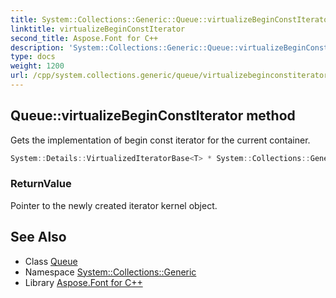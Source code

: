 ```yaml
---
title: System::Collections::Generic::Queue::virtualizeBeginConstIterator method
linktitle: virtualizeBeginConstIterator
second_title: Aspose.Font for C++
description: 'System::Collections::Generic::Queue::virtualizeBeginConstIterator method. Gets the implementation of begin const iterator for the current container in C++.'
type: docs
weight: 1200
url: /cpp/system.collections.generic/queue/virtualizebeginconstiterator/
---
```

## Queue::virtualizeBeginConstIterator method


Gets the implementation of begin const iterator for the current container.

```cpp
System::Details::VirtualizedIteratorBase<T> * System::Collections::Generic::Queue<T>::virtualizeBeginConstIterator() const override
```


### ReturnValue

Pointer to the newly created iterator kernel object.

## See Also

* Class [Queue](../)
* Namespace [System::Collections::Generic](../../)
* Library [Aspose.Font for C++](../../../)
